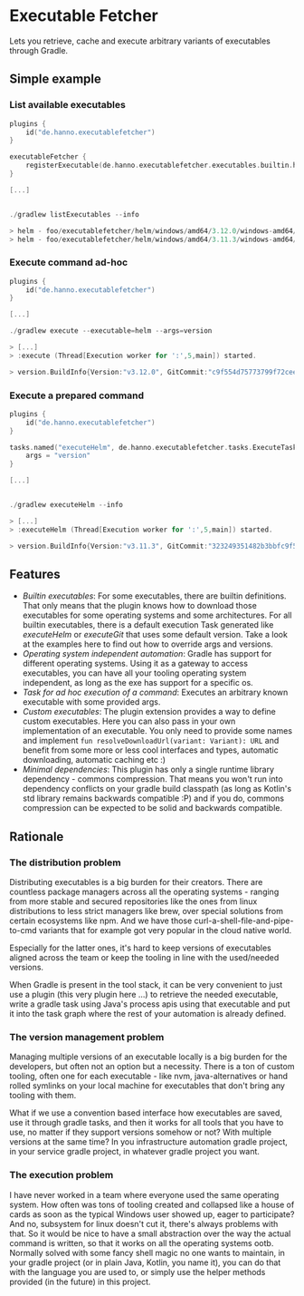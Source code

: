 # Executable Fetcher

Lets you retrieve, cache and execute arbitrary variants of executables through Gradle.

## Simple example

### List available executables
```kotlin
plugins {
    id("de.hanno.executablefetcher")
}

executableFetcher {
    registerExecutable(de.hanno.executablefetcher.executables.builtin.helm, "3.11.3")
}

[...]


./gradlew listExecutables --info

> helm - foo/executablefetcher/helm/windows/amd64/3.12.0/windows-amd64/helm.exe
> helm - foo/executablefetcher/helm/windows/amd64/3.11.3/windows-amd64/helm.exe
```

### Execute command ad-hoc
```kotlin
plugins {
    id("de.hanno.executablefetcher")
}

[...]

./gradlew execute --executable=helm --args=version

> [...]
> :execute (Thread[Execution worker for ':',5,main]) started.

> version.BuildInfo{Version:"v3.12.0", GitCommit:"c9f554d75773799f72ceef38c51210f1842a1dea", GitTreeState:"clean", GoVersion:"go1.20.3"}
```

### Execute a prepared command
```kotlin
plugins {
    id("de.hanno.executablefetcher")
}

tasks.named("executeHelm", de.hanno.executablefetcher.tasks.ExecuteTask::class.java) {
    args = "version"
}

[...]


./gradlew executeHelm --info

> [...]
> :executeHelm (Thread[Execution worker for ':',5,main]) started.

> version.BuildInfo{Version:"v3.11.3", GitCommit:"323249351482b3bbfc9f5004f65d400aa70f9ae7", GitTreeState:"clean", GoVersion:"go1.20.3"}
```

## Features

* _Builtin executables_: For some executables, there are builtin definitions. That only means that the plugin knows
  how to download those executables for some operating systems and some architectures. For all builtin executables,
  there is a default execution Task generated like *executeHelm* or *executeGit* that uses some default version. Take
  a look at the examples here to find out how to override args and versions.
* _Operating system independent automation_: Gradle has support for different operating systems. Using it as a gateway
  to access executables, you can have all your tooling operating system independent, as long as the exe has support for
  a specific os.
* _Task for ad hoc execution of a command_: Executes an arbitrary known executable with some provided args.
* _Custom executables_: The plugin extension provides a way to define custom executables. Here you can also pass in
  your own implementation of an executable. You only need to provide some names and implement 
  `fun resolveDownloadUrl(variant: Variant): URL` and benefit from some more or less cool interfaces and types, 
  automatic downloading, automatic caching etc :)
* _Minimal dependencies_: This plugin has only a single runtime library dependency - commons compression.
  That means you won't run into dependency conflicts on your gradle build classpath 
  (as long as Kotlin's std library remains backwards compatible :P) and if you do, commons compression can be expected
  to be solid and backwards compatible.

## Rationale

### The distribution problem

Distributing executables is a big burden for their creators. There are countless package managers
across all the operating systems - ranging from more stable and secured repositories like the ones from linux distributions
to less strict managers like brew, over special solutions from certain ecosystems like npm. And we have those
curl-a-shell-file-and-pipe-to-cmd variants that for example got very popular in the cloud native world.

Especially for the latter ones, it's hard to keep versions of executables aligned across the team or keep the tooling
in line with the used/needed versions.

When Gradle is present in the tool stack, it can be very convenient to just use a plugin (this very plugin here ...) to
retrieve the needed executable, write a gradle task using Java's process apis using that executable and put it into the
task graph where the rest of your automation is already defined.

### The version management problem

Managing multiple versions of an executable locally is a big burden for the developers, but often not an option but a necessity.
There is a ton of custom tooling, often one for each executable - like nvm, java-alternatives or hand rolled symlinks
on your local machine for executables that don't bring any tooling with them.

What if we use a convention based interface how executables are saved, use it through gradle tasks, and then it works for all tools
that you have to use, no matter if they support versions somehow or not? With multiple versions at the same time?
In you infrastructure automation gradle project, in your service gradle project, in whatever gradle project you want.

### The execution problem

I have never worked in a team where everyone used the same operating system. How often was tons of tooling created and
collapsed like a house of cards as soon as the typical Windows user showed up, eager to participate? And no,
subsystem for linux doesn't cut it, there's always problems with that. So it would be nice to have a small abstraction
over the way the actual command is written, so that it works on all the operating systems ootb.
Normally solved with some fancy shell magic no one wants to maintain, in your gradle 
project (or in plain Java, Kotlin, you name it), you can do that with the language you are used to, or simply use
the helper methods provided (in the future) in this project.
